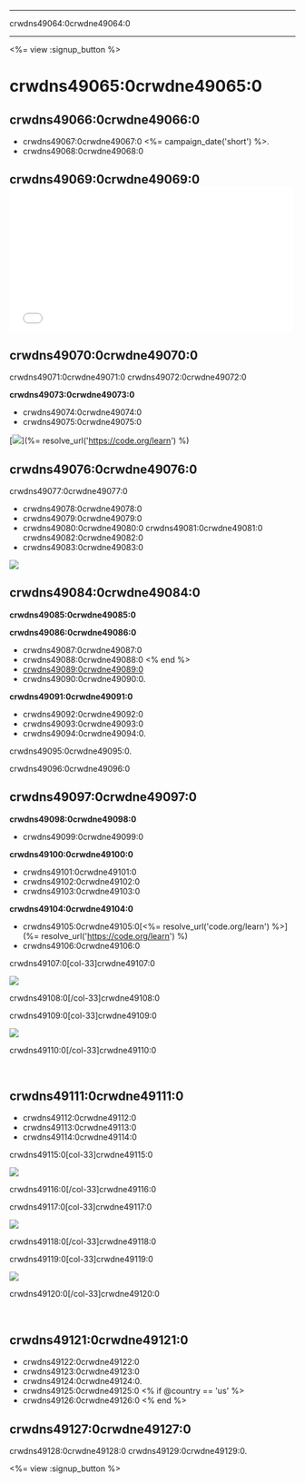 * * *

crwdns49064:0crwdne49064:0

* * *

<%= view :signup_button %>

# crwdns49065:0crwdne49065:0

## crwdns49066:0crwdne49066:0

  * crwdns49067:0crwdne49067:0 <%= campaign_date('short') %>.
  * crwdns49068:0crwdne49068:0

## crwdns49069:0crwdne49069:0 <iframe width="500" height="255" src="//www.youtube.com/embed/tQeSke4hIds" frameborder="0" allowfullscreen></iframe>
## crwdns49070:0crwdne49070:0

crwdns49071:0crwdne49071:0 crwdns49072:0crwdne49072:0

**crwdns49073:0crwdne49073:0**

  * crwdns49074:0crwdne49074:0
  * crwdns49075:0crwdne49075:0

[![](/images/fit-700/tutorials.png)](%= resolve_url('https://code.org/learn') %)

## crwdns49076:0crwdne49076:0

crwdns49077:0crwdne49077:0

  * crwdns49078:0crwdne49078:0
  * crwdns49079:0crwdne49079:0
  * crwdns49080:0crwdne49080:0 crwdns49081:0crwdne49081:0 crwdns49082:0crwdne49082:0
  * crwdns49083:0crwdne49083:0

![](/images/fit-350/group_ipad.jpg)

## crwdns49084:0crwdne49084:0

**crwdns49085:0crwdne49085:0**

**crwdns49086:0crwdne49086:0**

  * crwdns49087:0crwdne49087:0
  * crwdns49088:0crwdne49088:0 <% end %>
  * [crwdns49089:0crwdne49089:0](https://www.youtube.com/watch?v=6XvmhE1J9PY)
  * crwdns49090:0crwdne49090:0.

**crwdns49091:0crwdne49091:0**

  * crwdns49092:0crwdne49092:0
  * crwdns49093:0crwdne49093:0
  * crwdns49094:0crwdne49094:0.

crwdns49095:0crwdne49095:0.

crwdns49096:0crwdne49096:0

## crwdns49097:0crwdne49097:0

**crwdns49098:0crwdne49098:0**

  * crwdns49099:0crwdne49099:0

**crwdns49100:0crwdne49100:0**

  * crwdns49101:0crwdne49101:0
  * crwdns49102:0crwdne49102:0
  * crwdns49103:0crwdne49103:0

**crwdns49104:0crwdne49104:0**

  * crwdns49105:0crwdne49105:0[<%= resolve_url('code.org/learn') %>](%= resolve_url('https://code.org/learn') %)
  * crwdns49106:0crwdne49106:0

crwdns49107:0[col-33]crwdne49107:0

![](/images/fit-250/highschoolgirls.jpeg)

crwdns49108:0[/col-33]crwdne49108:0

crwdns49109:0[col-33]crwdne49109:0

![](/images/fit-300/group_ar.jpg)

crwdns49110:0[/col-33]crwdne49110:0

<p style="clear:both">
  &nbsp;
</p>

## crwdns49111:0crwdne49111:0

  * crwdns49112:0crwdne49112:0
  * crwdns49113:0crwdne49113:0
  * crwdns49114:0crwdne49114:0

crwdns49115:0[col-33]crwdne49115:0

![](/images/fit-250/celebrate2.jpeg)

crwdns49116:0[/col-33]crwdne49116:0

crwdns49117:0[col-33]crwdne49117:0

![](/images/fit-260/highlight-certificates.jpg)

crwdns49118:0[/col-33]crwdne49118:0

crwdns49119:0[col-33]crwdne49119:0

![](/images/fit-300/boy-certificate.jpg)

crwdns49120:0[/col-33]crwdne49120:0

<p style="clear:both">
  &nbsp;
</p>

## crwdns49121:0crwdne49121:0

  * crwdns49122:0crwdne49122:0
  * crwdns49123:0crwdne49123:0 
  * crwdns49124:0crwdne49124:0.
  * crwdns49125:0crwdne49125:0 <% if @country == 'us' %>
  * crwdns49126:0crwdne49126:0 <% end %>

## crwdns49127:0crwdne49127:0

crwdns49128:0crwdne49128:0 crwdns49129:0crwdne49129:0.

<%= view :signup_button %>